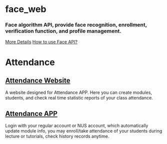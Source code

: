 # face_web
### Face algorithm API, provide face recognition, enrollment, verification function, and profile management. 
   [More Details](https://github.com/fcharmy/face/blob/master/face_web/README.md)
   [How to use Face API?](https://github.com/fcharmy/face/blob/master/face_web/face_tech/templates/mkdocs/docs/getstart.md)
    
# Attendance
## [Attendance Website](https://github.com/fcharmy/face/blob/master/attendence/README.md)
   A website designed for Attendance APP. Here you can create modules, students, and check real time statistic reports of your class attendance.
  
## [Attendance APP](https://github.com/fcharmy/face/blob/master/app_attendance/README.md)
   Login with your regular account or NUS account, which automatically update module info, you may enroll/take attendance of your students during lecture or tutorials, check history records anytime.
